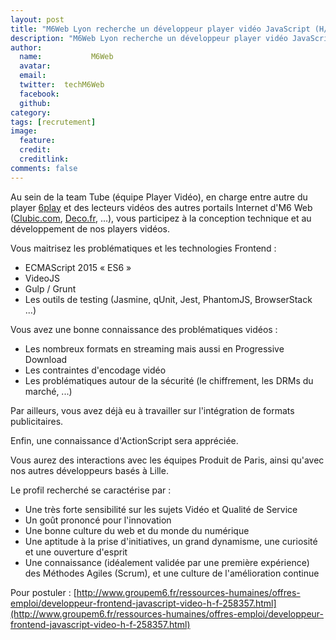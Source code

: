 ```yaml
---
layout: post
title: "M6Web Lyon recherche un développeur player vidéo JavaScript (H/F) en CDI"
description: "M6Web Lyon recherche un développeur player vidéo JavaScript (H/F) en CDI"
author:
  name:           M6Web
  avatar:         
  email:          
  twitter:  techM6Web      
  facebook:       
  github:    
category: 
tags: [recrutement]
image:
  feature: 
  credit: 
  creditlink: 
comments: false  
---
```


Au sein de la team Tube (équipe Player Vidéo), en charge entre autre du player [6play](http://www.6play.fr) et des lecteurs vidéos des autres portails Internet d'M6 Web ([Clubic.com](http://www.clubic.com), [Deco.fr](http://www.deco.fr), ...), vous participez à la conception technique et au développement de nos players vidéos.

Vous maitrisez les problématiques et les technologies Frontend :

*	ECMAScript 2015 « ES6 »
*	VideoJS
*	Gulp / Grunt
*	Les outils de testing (Jasmine, qUnit, Jest, PhantomJS, BrowserStack ...)


Vous avez une bonne connaissance des problématiques vidéos :

*	Les nombreux formats en streaming mais aussi en Progressive Download
*	Les contraintes d'encodage vidéo
*	Les problématiques autour de la sécurité (le chiffrement, les DRMs du marché, ...)


Par ailleurs, vous avez déjà eu à travailler sur l'intégration de formats publicitaires.

Enfin, une connaissance d'ActionScript sera appréciée.

Vous aurez des interactions avec les équipes Produit de Paris, ainsi qu'avec nos autres développeurs basés à Lille.


Le profil recherché se caractérise par : 

* Une très forte sensibilité sur les sujets Vidéo et Qualité de Service 
* Un goût prononcé pour l'innovation
* Une bonne culture du web et du monde du numérique
* Une aptitude à la prise d'initiatives, un grand dynamisme, une curiosité et une ouverture d'esprit
* Une connaissance (idéalement validée par une première expérience) des Méthodes Agiles (Scrum), et une culture de l'amélioration continue 

Pour postuler : [http://www.groupem6.fr/ressources-humaines/offres-emploi/developpeur-frontend-javascript-video-h-f-258357.html](http://www.groupem6.fr/ressources-humaines/offres-emploi/developpeur-frontend-javascript-video-h-f-258357.html)

